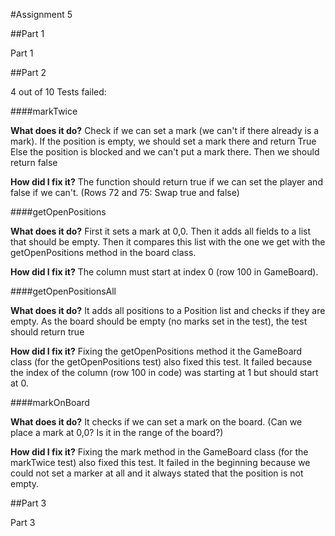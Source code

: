 

#Assignment 5

##Part 1

Part 1

##Part 2

4 out of 10 Tests failed:


####markTwice

__What does it do?__
Check if we can set a mark (we can't if there already is a mark).
If the position is empty, we should set a mark there and return True
Else the position is blocked and we can't put a mark there. Then we should return false

__How did I fix it?__
The function should return true if we can set the player and false if we can't. 
(Rows 72 and 75: Swap true and false)


####getOpenPositions

__What does it do?__
First it sets a mark at 0,0. Then it adds all fields to a list that should be empty.
Then it compares this list with the one we get with the getOpenPositions method in the
board class.


__How did I fix it?__
The column must start at index 0 (row 100 in GameBoard).

####getOpenPositionsAll

__What does it do?__
It adds all positions to a Position list and checks if they are empty.
As the board should be empty (no marks set in the test), the test should return true

__How did I fix it?__
Fixing the getOpenPositions method it the GameBoard class (for the getOpenPositions 
test) also fixed this test. It failed because the index of the column (row 100 in code) 
was starting at 1 but should start at 0.

####markOnBoard

__What does it do?__
It checks if we can set a mark on the board. 
(Can we place a mark at 0,0? Is it in the range of the board?)

__How did I fix it?__
Fixing the mark method in the GameBoard class (for the markTwice test) also fixed this test. 
It failed in the beginning because we could not set a marker at all and it always stated 
that the position is not empty.

##Part 3

Part 3



